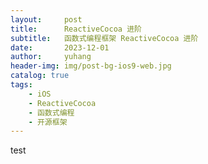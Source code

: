 ```yaml
---
layout:     post
title:      ReactiveCocoa 进阶
subtitle:   函数式编程框架 ReactiveCocoa 进阶
date:       2023-12-01
author:     yuhang
header-img: img/post-bg-ios9-web.jpg
catalog: true
tags:
    - iOS
    - ReactiveCocoa
    - 函数式编程
    - 开源框架
---
```


test

